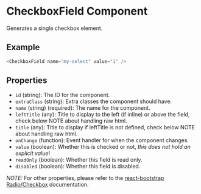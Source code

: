 # CheckboxField Component

Generates a single checkbox element.

## Example
```js
<CheckboxField name="my-select" value="1" />
```

## Properties

 * `id` (string): The ID for the component.
 * `extraClass` (string): Extra classes the component should have.
 * `name` (string) (required): The name for the component.
 * `leftTitle` (any): Title to display to the left (if inline) or above the field, check below NOTE about handling raw html.
 * `title` (any): Title to display if leftTitle is not defined, check below NOTE about handling raw html.
 * `onChange` (function): Event handler for when the component changes.
 * `value` (boolean): Whether this is checked or not, *this does not hold an explicit value*!
 * `readOnly` (boolean): Whether this field is read only.
 * `disabled` (boolean): Whether this field is disabled.

 _NOTE:_ For other properties, please refer to the [react-bootstrap Radio/Checkbox](https://react-bootstrap.github.io/components.html#forms-props-checkbox) documentation.
